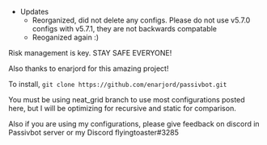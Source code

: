 * Updates
  * Reorganized, did not delete any configs. Please do not use v5.7.0 configs with v5.7.1, they are not backwards compatable
  * Reoganized again :)

Risk management is key. STAY SAFE EVERYONE! 

Also thanks to enarjord for this amazing project! 

To install, ``git clone https://github.com/enarjord/passivbot.git``

You must be using neat_grid branch to use most configurations posted here, but I will be optimizing for recursive and static for comparison.

Also if you are using my configurations, please give feedback on discord in Passivbot server or my Discord flyingtoaster#3285
